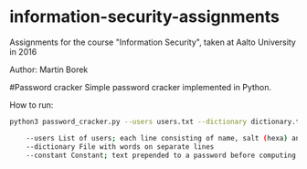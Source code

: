 # information-security-assignments
Assignments for the course "Information Security", taken at Aalto University in 2016

Author: Martin Borek

#Password cracker
Simple password cracker implemented in Python.

How to run:
```sh
python3 password_cracker.py --users users.txt --dictionary dictionary.txt --constant "constant"

    --users List of users; each line consisting of name, salt (hexa) and password hash (hexa, 32 characters)
    --dictionary File with words on separate lines
    --constant Constant; text prepended to a password before computing its hash

